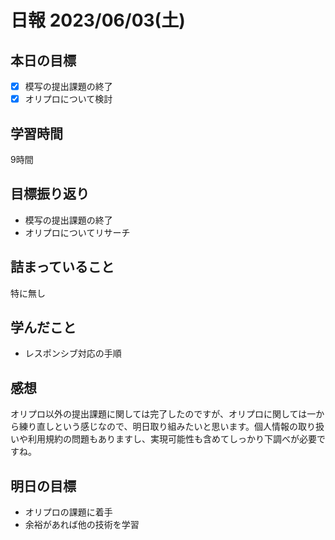 # 日報 2023/06/03(土)

## 本日の目標
- [x] 模写の提出課題の終了
- [x] オリプロについて検討

## 学習時間
9時間

## 目標振り返り
- 模写の提出課題の終了
- オリプロについてリサーチ

## 詰まっていること
特に無し

## 学んだこと
- レスポンシブ対応の手順

## 感想
オリプロ以外の提出課題に関しては完了したのですが、オリプロに関しては一から練り直しという感じなので、明日取り組みたいと思います。個人情報の取り扱いや利用規約の問題もありますし、実現可能性も含めてしっかり下調べが必要ですね。

## 明日の目標
- オリプロの課題に着手
- 余裕があれば他の技術を学習
